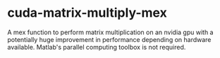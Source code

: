 cuda-matrix-multiply-mex
========================

A mex function to perform matrix multiplication on an nvidia gpu with a potentially huge improvement in performance depending on hardware available. Matlab's parallel computing toolbox is not required.
